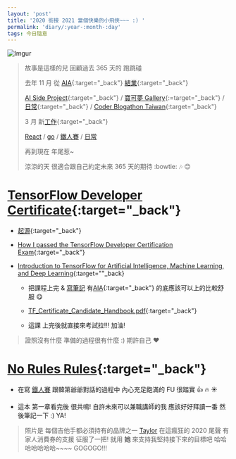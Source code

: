 ```yaml
---
layout: 'post'
title: '2020 銜接 2021 當個快樂的小飛俠~~~ :) '
permalink: 'diary/:year-:month-:day'
tags: 今日隨意
---
```


![Imgur](https://i.imgur.com/1F61geg.jpg)

> 故事是這樣的兒 回顧過去 365 天的 跑跳碰 
>
> 去年 11 月 從 [AIA](https://aiacademy.tw/){:target="_back"} [結業](https://yuting3656.github.io/yutingblog/aiacademy/so-it-is){:target="_back"}
>
> [AI Side Project](https://yuting-dl-dream.appspot.com/){:target="_back"} / [寶可夢 Gallery](https://yuting-pokego-gallery.appspot.com/){:=target="_back"} / [日常](http://localhost:4000//yutingblog//diary/2020-02-25){:target="_back"} / [Coder Blogathon Taiwan](https://www.coderbridge.com/series/6f23d5d27f5b4e20bedbef1feff4d66e){:target="_back"}
>
> 3 月 新[工作](https://yuting3656.github.io/yutingblog/blog/tag#%E5%B7%A5%E4%BD%9C%E7%AD%86%E8%A8%98){:target="_back"}
> 
> [React](https://yuting3656.github.io/yutingblog/blog/tag.html#react) / [go](https://yuting3656.github.io/yutingblog/blog/tag#go) / [鐵人賽](https://yuting3656.github.io/yutingblog/blog/tag#2020-12th-ironman) / [日常](https://yuting3656.github.io/yutingblog/diary/2020-10-25)
>
> 再到現在 年尾惹~ 
>
> 涼涼的天 很適合跟自己約定未來 365 天的期待 :bowtie: :notes: :blush:
>  

# [TensorFlow Developer Certificate](https://www.tensorflow.org/certificate){:target="_back"}

- [起源](https://yutingboy.home.blog/2020/11/25/2020_2021-%e6%96%b0%e7%9b%ae%e6%a8%99-%e5%8b%87%e6%95%a2%e5%ae%9a%e5%87%ba%e4%be%86/){:target="_back"}

- [How I passed the TensorFlow Developer Certification Exam](https://thenextweb.com/syndication/2020/10/23/how-i-passed-the-tensorflow-developer-certification-exam/){:target="_back"}

- [Introduction to TensorFlow for Artificial Intelligence, Machine Learning, and Deep Learning](https://www.coursera.org/learn/introduction-tensorflow){:target=""_back}
   - 把課程上完 & [寫筆記](https://yuting3656.github.io//yutingblog/blog/tag#coursera-tensorflow-developer-professional-certificate) 有[AIA](https://yuting3656.github.io/yutingblog/blog/tag.html#aiacademy){:target="_back"} 的底應該可以上的比較舒服 :yum:

   - [TF_Certificate_Candidate_Handbook.pdf](https://www.tensorflow.org/extras/cert/TF_Certificate_Candidate_Handbook.pdf){:target="_back"}

   - 這課 上完後就直接來考試拉!!! 加油!

> 證照沒有什麼 準備的過程很有什麼 :) 期許自己 :heart:

# [No Rules Rules](https://www.amazon.com/dp/B081Y3R657/ref=dp-kindle-redirect?_encoding=UTF8&btkr=1){:target="_back"}

- 在寫 [鐵人賽](https://yuting3656.github.io/yutingblog/blog/tag#2020-12th-ironman) 跟韓第爺爺對話的過程中 內心充足飽滿的 FU 很踏實 :thumbsup: :fire: :sunny:

- 這本 第一章看完後 很共鳴! 自許未來可以兼職講師的我 應該好好拜讀一番 然後筆記一下 :) YA!



> 照片是 每個吉他手都必須持有的品牌之一 [Taylor](https://www.taylorguitars.com/) 在這瘋狂的 2020 尾聲 有家人消費券的支援 征服了一把! 就用 __她__ 來支持我堅持接下來的目標吧 哈哈哈哈哈哈哈~~~~ GOGOGO!!!